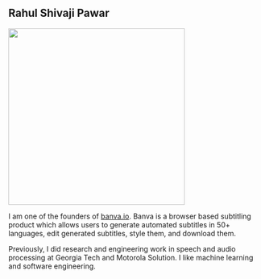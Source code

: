 ## Rahul Shivaji Pawar	
<img src="assets/IMG_8210.png" width="350">

I am one of the founders of [banva.io](https://banva.io). Banva is a browser based subtitling product which allows users to generate automated subtitles in 50+ languages, edit generated subtitles, style them, and download them.

Previously, I did research and engineering work in speech and audio processing at Georgia Tech and Motorola Solution. I like machine learning and software engineering. 




